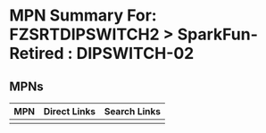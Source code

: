



# MPN Summary For: FZSRTDIPSWITCH2 > SparkFun-Retired : DIPSWITCH-02

## MPNs
  

|MPN|Direct Links|Search Links|
| :--- | :--- | :--- |
||||
